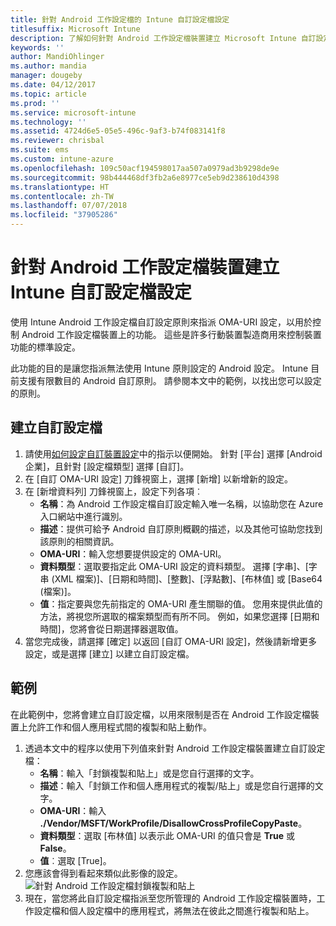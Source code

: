 ```yaml
---
title: 針對 Android 工作設定檔的 Intune 自訂設定檔設定
titlesuffix: Microsoft Intune
description: 了解如何針對 Android 工作設定檔裝置建立 Microsoft Intune 自訂設定檔設定。
keywords: ''
author: MandiOhlinger
ms.author: mandia
manager: dougeby
ms.date: 04/12/2017
ms.topic: article
ms.prod: ''
ms.service: microsoft-intune
ms.technology: ''
ms.assetid: 4724d6e5-05e5-496c-9af3-b74f083141f8
ms.reviewer: chrisbal
ms.suite: ems
ms.custom: intune-azure
ms.openlocfilehash: 109c50acf194598017aa507a0979ad3b9298de9e
ms.sourcegitcommit: 98b444468df3fb2a6e8977ce5eb9d238610d4398
ms.translationtype: HT
ms.contentlocale: zh-TW
ms.lasthandoff: 07/07/2018
ms.locfileid: "37905286"
---
```

# <a name="create-intune-custom-profile-settings-for-android-work-profile-devices"></a>針對 Android 工作設定檔裝置建立 Intune 自訂設定檔設定

使用 Intune Android 工作設定檔自訂設定原則來指派 OMA-URI 設定，以用於控制 Android 工作設定檔裝置上的功能。 這些是許多行動裝置製造商用來控制裝置功能的標準設定。

此功能的目的是讓您指派無法使用 Intune 原則設定的 Android 設定。 Intune 目前支援有限數目的 Android 自訂原則。 請參閱本文中的範例，以找出您可以設定的原則。

## <a name="create-a-custom-profile"></a>建立自訂設定檔

1. 請使用[如何設定自訂裝置設定](custom-settings-configure.md)中的指示以便開始。 針對 [平台] 選擇 [Android 企業]，且針對 [設定檔類型] 選擇 [自訂]。
2. 在 [自訂 OMA-URI 設定] 刀鋒視窗上，選擇 [新增] 以新增新的設定。
3. 在 [新增資料列] 刀鋒視窗上，設定下列各項︰
    - **名稱**：為 Android 工作設定檔自訂設定輸入唯一名稱，以協助您在 Azure 入口網站中進行識別。
    - **描述**：提供可給予 Android 自訂原則概觀的描述，以及其他可協助您找到該原則的相關資訊。
    - **OMA-URI**：輸入您想要提供設定的 OMA-URI。
    - **資料類型**：選取要指定此 OMA-URI 設定的資料類型。 選擇 [字串]、[字串 (XML 檔案)]、[日期和時間]、[整數]、[浮點數]、[布林值] 或 [Base64 (檔案)]。
    - **值**：指定要與您先前指定的 OMA-URI 產生關聯的值。 您用來提供此值的方法，將視您所選取的檔案類型而有所不同。 例如，如果您選擇 [日期和時間]，您將會從日期選擇器選取值。
4. 當您完成後，請選擇 [確定] 以返回 [自訂 OMA-URI 設定]，然後請新增更多設定，或是選擇 [建立] 以建立自訂設定檔。


## <a name="example"></a>範例

在此範例中，您將會建立自訂設定檔，以用來限制是否在 Android 工作設定檔裝置上允許工作和個人應用程式間的複製和貼上動作。

1. 透過本文中的程序以使用下列值來針對 Android 工作設定檔裝置建立自訂設定檔：
    - **名稱**：輸入「封鎖複製和貼上」或是您自行選擇的文字。
    - **描述**：輸入「封鎖工作和個人應用程式的複製/貼上」或是您自行選擇的文字。
    - **OMA-URI**：輸入 **./Vendor/MSFT/WorkProfile/DisallowCrossProfileCopyPaste**。
    - **資料類型**：選取 [布林值] 以表示此 OMA-URI 的值只會是 **True** 或 **False**。
    - **值**︰選取 [True]。
2. 您應該會得到看起來類似此影像的設定。
![針對 Android 工作設定檔封鎖複製和貼上](./media/custom-policy-afw-copy-paste.png)
3. 現在，當您將此自訂設定檔指派至您所管理的 Android 工作設定檔裝置時，工作設定檔和個人設定檔中的應用程式，將無法在彼此之間進行複製和貼上。